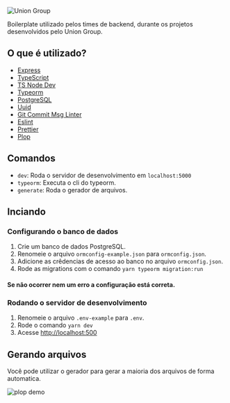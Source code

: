 ![Union Group](https://res.cloudinary.com/dbnq26wqe/image/upload/v1644082143/others/LOGO_GRUPO_4-removebg-preview_k3ptag.png)

Boilerplate utilizado pelos times de backend, durante os projetos desenvolvidos pelo Union Group.

## O que é utilizado?
- [Express](https://expressjs.com/pt-br/)
- [TypeScript](https://www.typescriptlang.org/)
- [TS Node Dev](https://github.com/wclr/ts-node-dev)
- [Typeorm](https://typeorm.io/)
- [PostgreSQL](https://www.postgresql.org/)
- [Uuid](https://github.com/uuidjs/uuid)
- [Git Commit Msg Linter](https://github.com/legend80s/commit-msg-linter)
- [Eslint](https://eslint.org/)
- [Prettier](https://prettier.io/)
- [Plop](https://github.com/plopjs/plop)

## Comandos

- `dev`: Roda o servidor de desenvolvimento em `localhost:5000`
- `typeorm`: Executa o cli do typeorm.
- `generate`: Roda o gerador de arquivos.

## Inciando

### Configurando o banco de dados
1. Crie um banco de dados PostgreSQL.
2. Renomeie o arquivo `ormconfig-example.json` para `ormconfig.json`.
3. Adicione as crêdencias de acesso ao banco no arquivo `ormconfig.json`.
4. Rode as migrations com o comando `yarn typeorm migration:run`
#### Se não ocorrer nem um erro a configuração está correta.

### Rodando o servidor de desenvolvimento
1. Renomeie o arquivo `.env-example` para `.env`.
2. Rode o comando `yarn dev`
3. Acesse [http://localhost:500](http://localhost:5000)

## Gerando arquivos
Você pode utilizar o gerador para gerar a maioria dos arquivos de forma automatica.

![plop demo](https://res.cloudinary.com/dbnq26wqe/image/upload/v1645127370/others/node_zntvds.gif)


